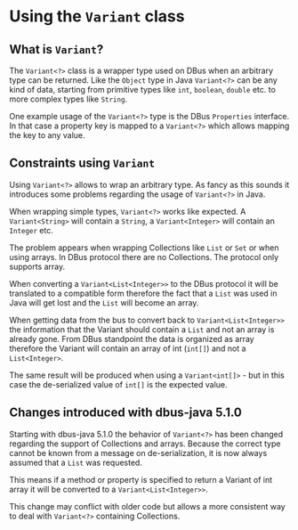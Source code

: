 # Using the `Variant` class

## What is `Variant`?

The `Variant<?>` class is a wrapper type used on DBus when an arbitrary type can be returned.
Like the `Object` type in Java `Variant<?>` can be any kind of data, starting from primitive types like
`int`, `boolean`, `double` etc. to more complex types like `String`.

One example usage of the `Variant<?>` type is the DBus `Properties` interface. In that case a property key
is mapped to a `Variant<?>` which allows mapping the key to any value.

## Constraints using `Variant`

Using `Variant<?>` allows to wrap an arbitrary type. As fancy as this sounds it introduces some problems
regarding the usage of `Variant<?>` in Java.

When wrapping simple types, `Variant<?>` works like expected.
A `Variant<String>` will contain a `String`, a `Variant<Integer>` will contain an `Integer` etc.

The problem appears when wrapping Collections like `List` or `Set` or when using arrays.
In DBus protocol there are no Collections. The protocol only supports array.

When converting a `Variant<List<Integer>>` to the DBus protocol it will be translated to a compatible form
therefore the fact that a `List` was used in Java will get lost and the `List` will become an array.   

When getting data from the bus to convert back to `Variant<List<Integer>>` the information that the Variant
should contain a `List` and not an array is already gone. From DBus standpoint the data is organized as array therefore
the Variant will contain an array of int (`int[]`) and not a `List<Integer>`.

The same result will be produced when using a `Variant<int[]>` - but in this case the de-serialized value
of `int[]` is the expected value.

## Changes introduced with dbus-java 5.1.0

Starting with dbus-java 5.1.0 the behavior of `Variant<?>` has been changed regarding the support of Collections and arrays.
Because the correct type cannot be known from a message on de-serialization, it is now always assumed that a `List` was
requested.

This means if a method or property is specified to return a Variant of int array it will be converted to a `Variant<List<Integer>>`.

This change may conflict with older code but allows a more consistent way to deal with `Variant<?>` containing Collections.